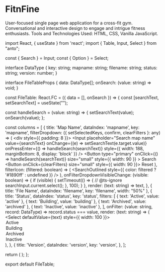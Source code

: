 # FitnFine

User-focused single page web application for a cross-fit gym.
Conversational and interactive design to engage and intrigue fitness enthusiasts.
Tools and Technologies Used: HTML, CSS, Vanilla JavaScript.




import React, { useState } from 'react';
import { Table, Input, Select } from "anto";

const { Search } = Input;
const { Option } = Select;

interface DataType {
  key: string;
  mapname: string;
  filename: string;
  status: string;
  version: number;
}

interface FileTableProps {
  data: DataType[];
  onSearch: (value: string) => void;
}

const FileTable: React.FC<FileTableProps> = ({ data = [], onSearch }) => {
  const [searchText, setSearchText] = useState("");

  const handleSearch = (value: string) => {
    setSearchText(value);
    onSearch(value);
  };

  const columns = [
    {
      title: 'Map Name',
      dataIndex: 'mapname',
      key: 'mapname',
      filterDropdown: ({ setSelectedKeys, confirm, clearFilters }: any) => (
        <div style={{ padding: 8 }}>
          <Input
            placeholder="Search map name"
            value={searchText}
            onChange={(e) => setSearchText(e.target.value)}
            onPressEnter={() => handleSearch(searchText)}
            style={{ width: 188, marginBottom: 8, display: 'block' }}
          />
          <Space>
            <Button
              type="primary"
              onClick={() => handleSearch(searchText)}
              size="small"
              style={{ width: 90 }}
            >
              Search
            </Button>
            <Button onClick={clearFilters} size="small" style={{ width: 90 }}>
              Reset
            </Button>
          </Space>
        </div>
      ),
      filterIcon: (filtered: boolean) => (
        <SearchOutlined style={{ color: filtered ? '#1890ff' : undefined }} />
      ),
      onFilterDropdownVisibleChange: (visible: boolean) => {
        if (visible) {
          setTimeout(() => {
            // @ts-ignore
            searchInput.current.select();
          }, 100);
        }
      },
      render: (text: string) => text,
    },
    {
      title: 'File Name',
      dataIndex: 'filename',
      key: 'filename',
      width: "50%"
    },
    {
      title: 'Status',
      dataIndex: 'status',
      key: 'status',
      filters: [
        { text: 'Active', value: 'active' },
        { text: 'Building', value: 'building' },
        { text: 'Archived', value: 'archived' },
        { text: 'Inactive', value: 'inactive' },
      ],
      onFilter: (value: string, record: DataType) => record.status === value,
      render: (text: string) => (
        <Select defaultValue={text} style={{ width: 100 }}>
          <Option value="active">Active</Option>
          <Option value="building">Building</Option>
          <Option value="archived">Archived</Option>
          <Option value="inactive">Inactive</Option>
        </Select>
      ),
    },
    {
      title: 'Version',
      dataIndex: 'version',
      key: 'version',
    },
  ];

  return (
    <Table columns={columns} dataSource={data} />
  );
};

export default FileTable;
